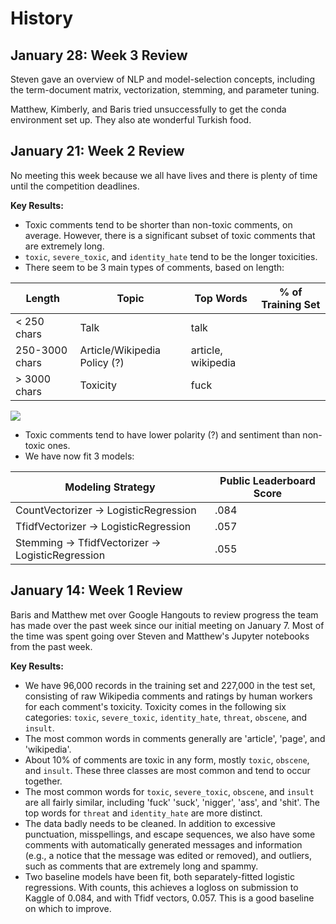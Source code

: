 
# History

## January 28: Week 3 Review

Steven gave an overview of NLP and model-selection concepts, including the term-document matrix, vectorization, stemming, and parameter tuning.

Matthew, Kimberly, and Baris tried unsuccessfully to get the conda environment set up. They also ate wonderful Turkish food.

## January 21: Week 2 Review

No meeting this week because we all have lives and there is plenty of time until the competition deadlines.

**Key Results:**
* Toxic comments tend to be shorter than non-toxic comments, on average. However, there is a significant subset of toxic comments that are extremely long.
* `toxic`, `severe_toxic`, and `identity_hate` tend to be the longer toxicities.
* There seem to be 3 main types of comments, based on length:

|Length|Topic|Top Words| % of Training Set |
|--|--|--|--|
| < 250 chars| Talk | talk |
| 250-3000 chars | Article/Wikipedia Policy (?)| article, wikipedia |
| > 3000 chars| Toxicity | fuck |
![](https://files.slack.com/files-pri/T87KDTP3Q-F8UNWE7NZ/image.png)
* Toxic comments tend to have lower polarity (?) and sentiment than non-toxic ones.
* We have now fit 3 models:

|Modeling Strategy							|	Public Leaderboard Score	|
|-----|-----|
|CountVectorizer -> LogisticRegression		|	.084						|
TfidfVectorizer -> LogisticRegression 		|	.057						|
Stemming -> TfidfVectorizer -> LogisticRegression |.055 					|

## January 14: Week 1 Review

Baris and Matthew met over Google Hangouts to review progress the team has made over the past week since our initial meeting on January 7. Most of the time was spent going over Steven and Matthew's Jupyter notebooks from the past week.

**Key Results:**
* We have 96,000 records in the training set and 227,000 in the test set, consisting of raw Wikipedia comments and ratings by human workers for each comment's toxicity. Toxicity comes in the following six categories: `toxic`, `severe_toxic`, `identity_hate`, `threat`, `obscene`, and `insult`.
* The most common words in comments generally are 'article', 'page', and 'wikipedia'.
* About 10% of comments are toxic in any form, mostly `toxic`, `obscene`, and `insult`. These three classes are most common and tend to occur together.
* The most common words for `toxic`, `severe_toxic`, `obscene`, and `insult` are all fairly similar, including 'fuck' 'suck', 'nigger', 'ass', and 'shit'. The top words for `threat` and `identity_hate` are more distinct.
* The data badly needs to be cleaned. In addition to excessive punctuation, misspellings, and escape sequences, we also have some comments with automatically generated messages and information (e.g., a notice that the message was edited or removed), and outliers, such as comments that are extremely long and spammy.
* Two baseline models have been fit, both separately-fitted logistic regressions. With counts, this achieves a logloss on submission to Kaggle of 0.084, and with Tfidf vectors, 0.057. This is a good baseline on which to improve.
